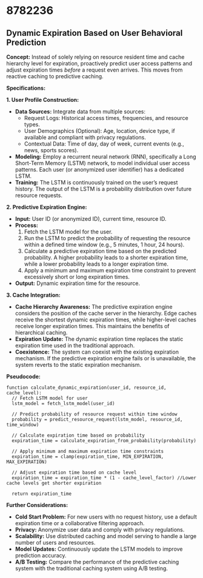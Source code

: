 # 8782236

## Dynamic Expiration Based on User Behavioral Prediction

**Concept:** Instead of solely relying on resource resident time and cache hierarchy level for expiration, proactively predict user access patterns and adjust expiration times *before* a request even arrives. This moves from reactive caching to predictive caching.

**Specifications:**

**1. User Profile Construction:**

*   **Data Sources:** Integrate data from multiple sources:
    *   Request Logs: Historical access times, frequencies, and resource types.
    *   User Demographics (Optional):  Age, location, device type, if available and compliant with privacy regulations.
    *   Contextual Data: Time of day, day of week, current events (e.g., news, sports scores).
*   **Modeling:** Employ a recurrent neural network (RNN), specifically a Long Short-Term Memory (LSTM) network, to model individual user access patterns.  Each user (or anonymized user identifier) has a dedicated LSTM.
*   **Training:**  The LSTM is continuously trained on the user’s request history.  The output of the LSTM is a probability distribution over future resource requests.

**2. Predictive Expiration Engine:**

*   **Input:** User ID (or anonymized ID), current time, resource ID.
*   **Process:**
    1.  Fetch the LSTM model for the user.
    2.  Run the LSTM to predict the probability of requesting the resource within a defined time window (e.g., 5 minutes, 1 hour, 24 hours).
    3.  Calculate a predictive expiration time based on the predicted probability. A higher probability leads to a shorter expiration time, while a lower probability leads to a longer expiration time.
    4.  Apply a minimum and maximum expiration time constraint to prevent excessively short or long expiration times.
*   **Output:** Dynamic expiration time for the resource.

**3. Cache Integration:**

*   **Cache Hierarchy Awareness:** The predictive expiration engine considers the position of the cache server in the hierarchy. Edge caches receive the shortest dynamic expiration times, while higher-level caches receive longer expiration times. This maintains the benefits of hierarchical caching.
*   **Expiration Update:**  The dynamic expiration time replaces the static expiration time used in the traditional approach.
*   **Coexistence:**  The system can coexist with the existing expiration mechanism.  If the predictive expiration engine fails or is unavailable, the system reverts to the static expiration mechanism.

**Pseudocode:**

```
function calculate_dynamic_expiration(user_id, resource_id, cache_level):
  // Fetch LSTM model for user
  lstm_model = fetch_lstm_model(user_id)

  // Predict probability of resource request within time window
  probability = predict_resource_request(lstm_model, resource_id, time_window)

  // Calculate expiration time based on probability
  expiration_time = calculate_expiration_from_probability(probability)

  // Apply minimum and maximum expiration time constraints
  expiration_time = clamp(expiration_time, MIN_EXPIRATION, MAX_EXPIRATION)

  // Adjust expiration time based on cache level
  expiration_time = expiration_time * (1 - cache_level_factor) //Lower cache levels get shorter expiration

  return expiration_time
```

**Further Considerations:**

*   **Cold Start Problem:** For new users with no request history, use a default expiration time or a collaborative filtering approach.
*   **Privacy:** Anonymize user data and comply with privacy regulations.
*   **Scalability:**  Use distributed caching and model serving to handle a large number of users and resources.
*   **Model Updates:** Continuously update the LSTM models to improve prediction accuracy.
*   **A/B Testing:**  Compare the performance of the predictive caching system with the traditional caching system using A/B testing.
